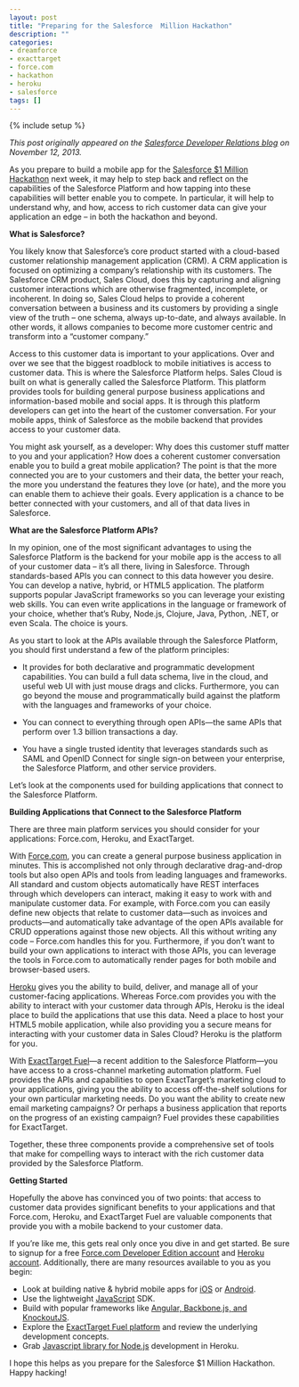```yaml
---
layout: post
title: "Preparing for the Salesforce  Million Hackathon"
description: ""
categories:
- dreamforce
- exacttarget
- force.com
- hackathon
- heroku
- salesforce
tags: []
---
```

{% include setup %}

*This post originally appeared on the [Salesforce Developer Relations blog](http://blogs.developerforce.com/developer-relations/2013/11/preparing-for-the-salesforce-1-million-hackathon.html) on November 12, 2013.*

As you prepare to build a mobile app for the [Salesforce $1 Million Hackathon](http://blogs.salesforce.com/company/2013/10/hackathon.html) next week, it may help to step back and reflect on the capabilities of the Salesforce Platform and how tapping into these capabilities will better enable you to compete. In particular, it will help to understand why, and how, access to rich customer data can give your application an edge – in both the hackathon and beyond.

**What is Salesforce?**

You likely know that Salesforce’s core product started with a cloud-based customer relationship management application (CRM). A CRM application is focused on optimizing a company’s relationship with its customers. The Salesforce CRM product, Sales Cloud, does this by capturing and aligning customer interactions which are otherwise fragmented, incomplete, or incoherent. In doing so, Sales Cloud helps to provide a coherent conversation between a business and its customers by providing a single view of the truth – one schema, always up-to-date, and always available. In other words, it allows companies to become more customer centric and transform into a “customer company.”

Access to this customer data is important to your applications. Over and over we see that the biggest roadblock to mobile initiatives is access to customer data. This is where the Salesforce Platform helps. Sales Cloud is built on what is generally called the Salesforce Platform. This platform provides tools for building general purpose business applications and information-based mobile and social apps. It is through this platform developers can get into the heart of the customer conversation. For your mobile apps, think of Salesforce as the mobile backend that provides access to your customer data.

You might ask yourself, as a developer: Why does this customer stuff matter to you and your application? How does a coherent customer conversation enable you to build a great mobile application? The point is that the more connected you are to your customers and their data, the better your reach, the more you understand the features they love (or hate), and the more you can enable them to achieve their goals. Every application is a chance to be better connected with your customers, and all of that data lives in Salesforce.

**What are the Salesforce Platform APIs?**

In my opinion, one of the most significant advantages to using the Salesforce Platform is the backend for your mobile app is the access to all of your customer data – it’s all there, living in Salesforce. Through standards-based APIs you can connect to this data however you desire. You can develop a native, hybrid, or HTML5 application. The platform supports popular JavaScript frameworks so you can leverage your existing web skills. You can even write applications in the language or framework of your choice, whether that’s Ruby, Node.js, Clojure, Java, Python, .NET, or even Scala. The choice is yours.

As you start to look at the APIs available through the Salesforce Platform, you should first understand a few of the platform principles:

* It provides for both declarative and programmatic development capabilities. You can build a full data schema, live in the cloud, and useful web UI with just mouse drags and clicks. Furthermore, you can go beyond the mouse and programmatically build against the platform with the languages and frameworks of your choice.

* You can connect to everything through open APIs—the same APIs that perform over 1.3 billion transactions a day.

* You have a single trusted identity that leverages standards such as SAML and OpenID Connect for single sign-on between your enterprise, the Salesforce Platform, and other service providers.

Let’s look at the components used for building applications that connect to the Salesforce Platform.

**Building Applications that Connect to the Salesforce Platform**

There are three main platform services you should consider for your applications: Force.com, Heroku, and ExactTarget.

With [Force.com](http://www.salesforce.com/platform/what/), you can create a general purpose business application in minutes. This is accomplished not only through declarative drag-and-drop tools but also open APIs and tools from leading languages and frameworks. All standard and custom objects automatically have REST interfaces through which developers can interact, making it easy to work with and manipulate customer data. For example, with Force.com you can easily define new objects that relate to customer data—such as invoices and products—and automatically take advantage of the open APIs available for CRUD opperations against those new objects. All this without writing any code – Force.com handles this for you. Furthermore, if you don’t want to build your own applications to interact with those APIs, you can leverage the tools in Force.com to automatically render pages for both mobile and browser-based users.

[Heroku](https://www.heroku.com/) gives you the ability to build, deliver, and manage all of your customer-facing applications. Whereas Force.com provides you with the ability to interact with your customer data through APIs, Heroku is the ideal place to build the applications that use this data. Need a place to host your HTML5 mobile application, while also providing you a secure means for interacting with your customer data in Sales Cloud? Heroku is the platform for you.

With [ExactTarget Fuel](http://www.exacttarget.com/products/platform)—a recent addition to the Salesforce Platform—you have access to a cross-channel marketing automation platform. Fuel provides the APIs and capabilities to open ExactTarget’s marketing cloud to your applications, giving you the ability to access off-the-shelf solutions for your own particular marketing needs. Do you want the ability to create new email marketing campaigns? Or perhaps a business application that reports on the progress of an existing campaign? Fuel provides these capabilities for ExactTarget.

Together, these three components provide a comprehensive set of tools that make for compelling ways to interact with the rich customer data provided by the Salesforce Platform.

**Getting Started**

Hopefully the above has convinced you of two points: that access to customer data provides significant benefits to your applications and that Force.com, Heroku, and ExactTarget Fuel are valuable components that provide you with a mobile backend to your customer data.

If you’re like me, this gets real only once you dive in and get started. Be sure to signup for a free [Force.com Developer Edition account](https://events.developerforce.com/signup) and [Heroku account](https://id.heroku.com/signup/devcenter). Additionally, there are many resources available to you as you begin:

* Look at building native & hybrid mobile apps for [iOS](http://www2.developerforce.com/en/mobile/getting-started/ios) or [Android](http://www2.developerforce.com/en/mobile/getting-started/android).
* Use the lightweight [JavaScript](https://github.com/developerforce/Force.com-JavaScript-REST-Toolkit) SDK.
* Build with popular frameworks like [Angular, Backbone.js, and KnockoutJS](http://www2.developerforce.com/en/mobile/getting-started/html5).
* Explore the [ExactTarget Fuel platform](https://code.exacttarget.com/getting-started) and review the underlying development concepts.
* Grab [Javascript library for Node.js](https://devcenter.heroku.com/articles/getting-started-with-nodejs) development in Heroku.

I hope this helps as you prepare for the Salesforce $1 Million Hackathon. Happy hacking!